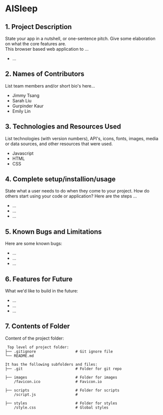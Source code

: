 # AISleep

## 1. Project Description
State your app in a nutshell, or one-sentence pitch. Give some elaboration on what the core features are.  
This browser based web application to ...
* ...

## 2. Names of Contributors
List team members and/or short bio's here... 
* Jimmy Tsang
* Sarah Liu
* Gurpinder Kaur
* Emily Lin
	
## 3. Technologies and Resources Used
List technologies (with version numbers), API's, icons, fonts, images, media or data sources, and other resources that were used.
* Javascript
* HTML
* CSS

## 4. Complete setup/installion/usage
State what a user needs to do when they come to your project.  How do others start using your code or application?
Here are the steps ...
* ...
* ...
* ...

## 5. Known Bugs and Limitations
Here are some known bugs:
* ...
* ...
* ...

## 6. Features for Future
What we'd like to build in the future:
* ...
* ...
* ...
	
## 7. Contents of Folder
Content of the project folder:

```
 Top level of project folder: 
├── .gitignore                  # Git ignore file
└── README.md

It has the following subfolders and files:
├── .git                        # Folder for git repo

├── images                      # Folder for images
    /favicon.ico                # Favicon.io

├── scripts                     # Folder for scripts
    /script.js                  # 

├── styles                      # Folder for styles
    /style.css                  # Global styles
    

```